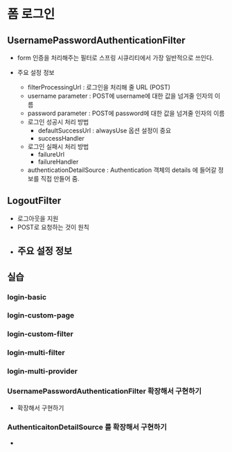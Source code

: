 # 폼 로그인

## UsernamePasswordAuthenticationFilter

- form 인증을 처리해주는 필터로 스프링 시큐리티에서 가장 일반적으로 쓰인다.
- 주요 설정 정보

  - filterProcessingUrl : 로그인을 처리해 줄 URL (POST)
  - username parameter : POST에 username에 대한 값을 넘겨줄 인자의 이름
  - password parameter : POST에 password에 대한 값을 넘겨줄 인자의 이름
  - 로그인 성공시 처리 방법
    - defaultSuccessUrl : alwaysUse 옵션 설정이 중요
    - successHandler
  - 로그인 실패시 처리 방법
    - failureUrl
    - failureHandler
  - authenticationDetailSource : Authentication 객체의 details 에 들어갈 정보를 직접 만들어 줌.

## LogoutFilter

- 로그아웃을 지원
- POST로 요청하는 것이 원칙
- ## 주요 설정 정보

## 실습

### login-basic

### login-custom-page

### login-custom-filter

### login-multi-filter

### login-multi-provider

### UsernamePasswordAuthenticationFilter 확장해서 구현하기

- 확장해서 구현하기

### AuthenticaitonDetailSource 를 확장해서 구현하기

-
